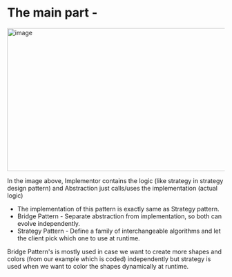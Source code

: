 # The main part -
<img width="604" height="331" alt="image" src="https://github.com/user-attachments/assets/70009b90-b97c-45ec-9e0c-df03dc90ac80" />

In the image above, Implementor contains the logic (like strategy in strategy design pattern) and Abstraction just calls/uses the implementation (actual logic)


- The implementation of this pattern is exactly same as Strategy pattern.
- Bridge Pattern - Separate abstraction from implementation, so both can evolve independently.
- Strategy Pattern - Define a family of interchangeable algorithms and let the client pick which one to use at runtime.

Bridge Pattern's is mostly used in case we want to create more shapes and colors (from our example which is coded) independently but strategy is used when we want to color the shapes dynamically at runtime. 
